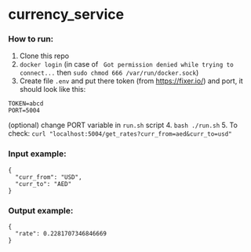 # currency_service

### How to run: 
1. Clone this repo
2. `docker login` (in case of ` Got permission denied while trying to connect...` then `sudo chmod 666 /var/run/docker.sock`)
3. Create file `.env` and put there token (from https://fixer.io/) and port, it should look like this:
```
TOKEN=abcd
PORT=5004
```
(optional) change PORT variable in `run.sh` script
4. `bash ./run.sh`
5. To check: `curl "localhost:5004/get_rates?curr_from=aed&curr_to=usd"`

### Input example:
```
{
  "curr_from": "USD",
  "curr_to": "AED"
}
```

### Output example:

```
{
  "rate": 0.2281707346846669
}
```
